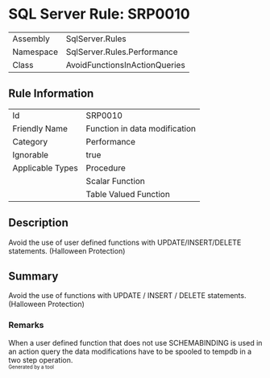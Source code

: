 ﻿# SQL Server Rule: SRP0010
  
|    |    |
|----|----|
| Assembly | SqlServer.Rules |
| Namespace | SqlServer.Rules.Performance |
| Class | AvoidFunctionsInActionQueries |
  
## Rule Information
  
|    |    |
|----|----|
| Id | SRP0010 |
| Friendly Name | Function in data modification |
| Category | Performance |
| Ignorable | true |
| Applicable Types | Procedure  |
|   | Scalar Function |
|   | Table Valued Function |
  
## Description
  
Avoid the use of user defined functions with UPDATE/INSERT/DELETE statements. (Halloween Protection)
  
## Summary
  
Avoid the use of functions with UPDATE / INSERT  / DELETE statements. (Halloween Protection)
  
### Remarks
  
When a user defined function that does not use <c>SCHEMABINDING</c> is used in an action
query the data modifications have to be spooled to tempdb in a two step operation.  
<sub><sup>Generated by a tool</sup></sub>
